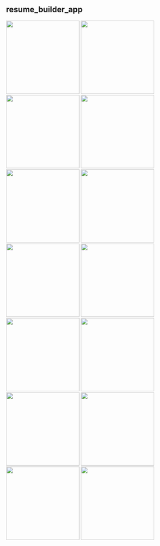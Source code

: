 ## resume_builder_app

<img src = "https://github.com/user-attachments/assets/4174b7c3-3f47-4ede-b290-b5d8d2eedb69" width="200">
<img src = "https://github.com/user-attachments/assets/11a28f65-d5ef-40e4-aef1-5674477399e9" width="200">
<img src = "https://github.com/user-attachments/assets/8cbf9351-23f9-4484-8d79-a48838bdc166" width="200">
<img src = "https://github.com/user-attachments/assets/754f97f6-72e5-4285-8e51-a9720164a334" width="200">
<img src = "https://github.com/user-attachments/assets/cbd41b8d-0e9e-451c-abcb-6a608b33564d" width="200">
<img src = "https://github.com/user-attachments/assets/3f7ab09f-b280-48cf-a457-c12c68007379" width="200">
<img src = "https://github.com/user-attachments/assets/d8142f1a-b1e8-48f4-9449-66ee572a3967" width="200">
<img src = "https://github.com/user-attachments/assets/6764e007-23c2-4957-a52c-d27a174b6051" width="200">
<img src = "https://github.com/user-attachments/assets/5318cc63-c7d9-4b33-ab69-0e80f499fc3b" width="200">
<img src = "https://github.com/user-attachments/assets/b36638b1-a1eb-4b5e-a6ea-043ce262fc37" width="200">
<img src = "https://github.com/user-attachments/assets/b26a241b-f819-4c79-bb25-a28a5ebadfd4" width="200">
<img src = "https://github.com/user-attachments/assets/d0a0951d-b92f-4163-bfdf-dab2e984ae04" width="200">
<img src = "https://github.com/user-attachments/assets/094f9eaa-1a8c-4c90-a3a2-d005a08801d7" width="200">
<img src = "https://github.com/user-attachments/assets/44788390-d107-4016-a11b-108458d87c21" width="200">



